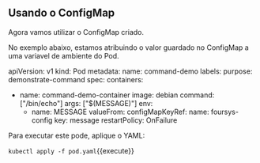 
## Usando o ConfigMap

Agora vamos utilizar o ConfigMap criado.

No exemplo abaixo, estamos atribuindo o valor guardado no ConfigMap a uma variavel de ambiente do Pod.

apiVersion: v1
kind: Pod
metadata:
  name: command-demo
  labels:
    purpose: demonstrate-command
spec:
  containers:
  - name: command-demo-container
    image: debian
    command: ["/bin/echo"]
    args: ["$(MESSAGE)"]
    env:
     - name: MESSAGE
       valueFrom:
         configMapKeyRef:
           name: foursys-config
           key: message
  restartPolicy: OnFailure 

Para executar este pode, aplique o YAML:

`kubectl apply -f pod.yaml`{{execute}}
